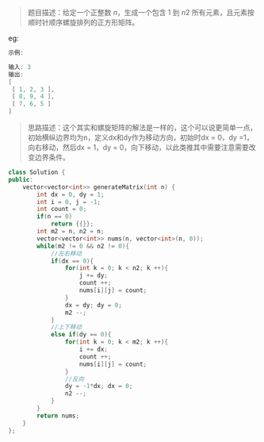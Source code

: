 > 题目描述：给定一个正整数 *n*，生成一个包含 1 到 *n*2 所有元素，且元素按顺时针顺序螺旋排列的正方形矩阵。
>

eg:

```java
示例:

输入: 3
输出:
[
 [ 1, 2, 3 ],
 [ 8, 9, 4 ],
 [ 7, 6, 5 ]
]
```

> 思路描述：这个其实和螺旋矩阵的解法是一样的，这个可以说更简单一点，初始横纵边界均为n，定义dx和dy作为移动方向，初始时dx = 0，dy  =1，向右移动，然后dx = 1，dy = 0，向下移动，以此类推其中需要注意需要改变边界条件。
>

```C++
class Solution {
public:
    vector<vector<int>> generateMatrix(int n) {
        int dx = 0, dy = 1;
        int i = 0, j = -1;
        int count = 0;
        if(n == 0)
            return {{}};
        int m2 = n, n2 = n;
        vector<vector<int>> nums(n, vector<int>(n, 0));
        while(m2 != 0 && n2 != 0){
            //左右移动
            if(dx == 0){
                for(int k = 0; k < n2; k ++){
                    j += dy;
                    count ++;
                    nums[i][j] = count;
                }   
                dx = dy; dy = 0;
                m2 --;
            }
            //上下移动
            else if(dy == 0){
                for(int k = 0; k < m2; k ++){
                    i += dx;
                    count ++;
                    nums[i][j] = count;
                } 
                //反向
                dy = -1*dx; dx = 0;  
                n2 --;
            }
        }
        return nums;
    }
};
```

